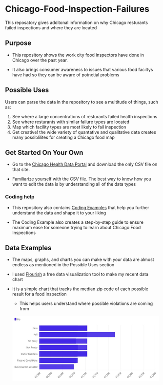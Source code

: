 # Chicago-Food-Inspection-Failures
This reposatory gives additonal information on why Chicago resturants failed inspections and where they are located

## **Purpose**

* This repository shows the work city food inspectors have done in Chicago over the past year.

* It also brings consumer awareness to issues that various food faciltys have had so they can be aware of potnetial problems


## **Possible Uses**

Users can parse the data in the repository to see a multitude of things, such as:
1. See where a large concentrations of resturants failed health inspections 
2. See where resturants with similar failure types are located 
3. Map which facility types are most likely to fail inspection 
4. Get creative! the wide variety of quantative and qualitative data creates many possiblilites for creating a Chicago food map

## **Get Started On Your Own**

* Go to the [Chicago Health Data Portal](https://data.cityofchicago.org/browse?category=Health+%26+Human%20Services) and download the only CSV file on that site.

* Familiarize yourself with the CSV file. The best way to know how you want to edit the data is by understanding all of the data types

### Coding help

* This repository also contains [Coding Examples](https://github.com/senorris/Chicago_Food_Inspection_Failures/blob/main/Possible%20Coding%20Uses.ipynb) that help you further understand the data and shape it to your liking

* The Coding Example also creates a step-by-step guide to ensure maximum ease for someone trying to learn about Chicago Food Inspections 

## **Data Examples**

* The maps, graphs, and charts you can make with your data are almost endless as mentioned in the Possible Uses section 

* I used [Flourish](https://flourish.studio/) a free data visualization tool to make my recent data chart

* It is a simple chart that tracks the median zip code of each possible result for a food inspection
  *   This helps users understand where possible violations are coming from
 
  ![alt-text](Zip%20Code%20Graph.jpeg) 


